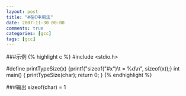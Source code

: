 ```yaml
---
layout: post
title: "#在C中用法"
date: 2007-11-30 00:00
comments: true
categories: [gcc]
tags: [gcc]
---
```


###示例
{% highlight c %}
#include <stdio.h>

#define printTypeSize(x) {printf("sizeof("#x")\t = %d\n", sizeof(x));}
int main()
{
	    printTypeSize(char);
	        return 0;
}
{% endhighlight %}

###输出
sizeof(char)	 = 1

